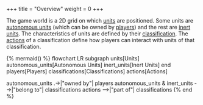 +++
title = "Overview"
weight = 0
+++

The game world is a 2D grid on which [units](@/units.md) are positioned. Some
units are [autonomous units](@/units.md#autonomous-units) (which can be owned by
[players](@/players.md)) and the rest are [inert units](@/units.md#inert-units).
The characteristics of units are defined by their
[classification](@/classifications.md). The [actions](@/actions.md) of a
classification define how players can interact with units of that
classification.

<!-- prettier-ignore-start -->
{% mermaid() %}
flowchart LR
  subgraph units[Units]
    autonomous_units[Autonomous Units]
    inert_units[Inert Units]
  end
  players[Players]
  classifications[Classifications]
  actions[Actions]
  
  autonomous_units .->|"owned by"| players
  autonomous_units & inert_units -->|"belong to"| classifications
  actions -->|"part of"| classifications
{% end %}
<!-- prettier-ignore-end -->
